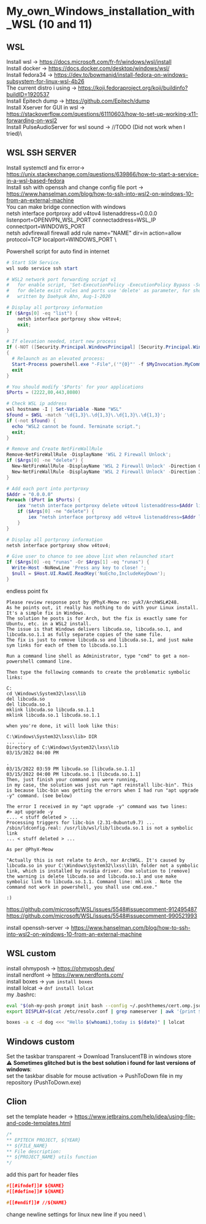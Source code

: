 # My_own_Windows_installation_with_WSL (10 and 11)

## WSL

Install wsl -> https://docs.microsoft.com/fr-fr/windows/wsl/install \
Install docker -> https://docs.docker.com/desktop/windows/wsl/ \
Install fedora34 -> https://dev.to/bowmanjd/install-fedora-on-windows-subsystem-for-linux-wsl-4b26 \
The current distro i using -> https://koji.fedoraproject.org/koji/buildinfo?buildID=1920537 \
Install Epitech dump -> https://github.com/Epitech/dump \
Install Xserver for GUI in wsl -> https://stackoverflow.com/questions/61110603/how-to-set-up-working-x11-forwarding-on-wsl2 \
Install PulseAudioServer for wsl sound -> //TODO (Did not work when I tried)\

## WSL SSH SERVER

Install systemctl and fix error-> https://unix.stackexchange.com/questions/639866/how-to-start-a-service-in-a-wsl-based-fedora \
Install ssh with openssh and change config file port -> https://www.hanselman.com/blog/how-to-ssh-into-wsl2-on-windows-10-from-an-external-machine \
You can make bridge connection with windows \
netsh interface portproxy add v4tov4 listenaddress=0.0.0.0 listenport=OPENVPN_WSL_PORT connectaddress=WSL_IP connectport=WINDOWS_PORT \
netsh advfirewall firewall add rule name="NAME" dir=in action=allow protocol=TCP localport=WINDOWS_PORT \

Powershell script for auto find in internet

```powershell
# Start SSH Service.
wsl sudo service ssh start

# WSL2 network port forwarding script v1
#   for enable script, 'Set-ExecutionPolicy -ExecutionPolicy Bypass -Scope CurrentUser' in Powershell,
#   for delete exist rules and ports use 'delete' as parameter, for show ports use 'list' as parameter.
#   written by Daehyuk Ahn, Aug-1-2020

# Display all portproxy information
If ($Args[0] -eq "list") {
    netsh interface portproxy show v4tov4;
    exit;
} 

# If elevation needed, start new process
If (-NOT ([Security.Principal.WindowsPrincipal] [Security.Principal.WindowsIdentity]::GetCurrent()).IsInRole([Security.Principal.WindowsBuiltInRole]::Administrator))
{
  # Relaunch as an elevated process:
  Start-Process powershell.exe "-File",('"{0}"' -f $MyInvocation.MyCommand.Path),"$Args runas" -Verb RunAs
  exit
}

# You should modify '$Ports' for your applications 
$Ports = (2222,80,443,8080)

# Check WSL ip address
wsl hostname -I | Set-Variable -Name "WSL"
$found = $WSL -match '\d{1,3}\.\d{1,3}\.\d{1,3}\.\d{1,3}';
if (-not $found) {
  echo "WSL2 cannot be found. Terminate script.";
  exit;
}

# Remove and Create NetFireWallRule
Remove-NetFireWallRule -DisplayName 'WSL 2 Firewall Unlock';
if ($Args[0] -ne "delete") {
  New-NetFireWallRule -DisplayName 'WSL 2 Firewall Unlock' -Direction Outbound -LocalPort $Ports -Action Allow -Protocol TCP;
  New-NetFireWallRule -DisplayName 'WSL 2 Firewall Unlock' -Direction Inbound -LocalPort $Ports -Action Allow -Protocol TCP;
}

# Add each port into portproxy
$Addr = "0.0.0.0"
Foreach ($Port in $Ports) {
    iex "netsh interface portproxy delete v4tov4 listenaddress=$Addr listenport=$Port | Out-Null";
    if ($Args[0] -ne "delete") {
        iex "netsh interface portproxy add v4tov4 listenaddress=$Addr listenport=$Port connectaddress=$WSL connectport=$Port | Out-Null";
    }
}

# Display all portproxy information
netsh interface portproxy show v4tov4;

# Give user to chance to see above list when relaunched start
If ($Args[0] -eq "runas" -Or $Args[1] -eq "runas") {
  Write-Host -NoNewLine 'Press any key to close! ';
  $null = $Host.UI.RawUI.ReadKey('NoEcho,IncludeKeyDown');
}
```

endless point fix

```
Please review response post by @PhyX-Meow re: yuk7/ArchWSL#248.
As he points out, it really has nothing to do with your Linux install. It's a simple fix in Windows.
The solution he posts is for Arch, but the fix is exactly same for Ubuntu, etc. in a WSL2 install.
The issue is that Windows delivers libcuda.so, libcuda.so.1, and libcuda.so.1.1 as fully separate copies of the same file.
The fix is just to remove libcuda.so and libcuda.so.1, and just make sym links for each of them to libcuda.so.1.1

Run a command line shell as Administrator, type "cmd" to get a non-powershell command line.

Then type the following commands to create the problematic symbolic links:

C:
cd \Windows\System32\lxss\lib
del libcuda.so
del libcuda.so.1
mklink libcuda.so libcuda.so.1.1
mklink libcuda.so.1 libcuda.so.1.1

when you're done, it will look like this:

C:\Windows\System32\lxss\lib> DIR
... ...
Directory of C:\Windows\System32\lxss\lib
03/15/2022 04:00 PM

.
03/15/2022 03:59 PM libcuda.so [libcuda.so.1.1]
03/15/2022 04:00 PM libcuda.so.1 [libcuda.so.1.1]
Then, just finish your command you were running,
in my case, the solution was just run "apt reinstall libc-bin". This is because libc-bin was getting the errors when I had run "apt upgrade -y" command. (see below)

The error I received in my "apt upgrade -y" command was two lines:
#> apt upgrade -y
.... < stuff deleted > ...
Processing triggers for libc-bin (2.31-0ubuntu9.7) ...
/sbin/ldconfig.real: /usr/lib/wsl/lib/libcuda.so.1 is not a symbolic link
... < stuff deleted > ...

As per @PhyX-Meow

"Actually this is not relate to Arch, nor ArchWSL. It's caused by libcuda.so in your C:\Windows\System32\lxss\lib\ folder not a symbolic link, which is installed by nvidia driver. One solution to [remove] the warning is delete libcuda.so and libcuda.so.1 and use make symbolic link to libcuda.so.1.1. Command line: mklink . Note the command not work in powershell, you shall use cmd.exe."

:)
```

https://github.com/microsoft/WSL/issues/5548#issuecomment-912495487 \
https://github.com/microsoft/WSL/issues/5548#issuecomment-990521993

install openssh-server -> https://www.hanselman.com/blog/how-to-ssh-into-wsl2-on-windows-10-from-an-external-machine


## WSL custom

install ohmyposh -> https://ohmyposh.dev/ \
install nerdfont -> https://www.nerdfonts.com/ \
install boxes -> <code>yum install boxes</code> \
install lolcat -> <code>dnf install lolcat</code> \
my .bashrc:
```bash
eval "$(oh-my-posh prompt init bash --config ~/.poshthemes/cert.omp.json)"
export DISPLAY=$(cat /etc/resolv.conf | grep nameserver | awk '{print $2; exit;}'):0.0

boxes -a c -d dog <<< "Hello $(whoami),today is $(date)" | lolcat
```

## Windows custom

Set the taskbar transparent -> Download TranslucentTB in windows store \
:warning: **Sometimes glitched but is the best solution i found for last versions of windows**: \
set the taskbar disable for mouse activation -> PushToDown file in my repository (PushToDown.exe)

## Clion

set the template header -> https://www.jetbrains.com/help/idea/using-file-and-code-templates.html
```c
/*
** EPITECH PROJECT, ${YEAR}
** ${FILE_NAME}
** File description:
** ${PROJECT_NAME} utils function
*/
```
  
add this part for header files
  
```c
#[[#ifndef]]# ${NAME}
#[[#define]]# ${NAME}

#[[#endif]]# //${NAME}
```

change newline settings for linux new line if you need \
